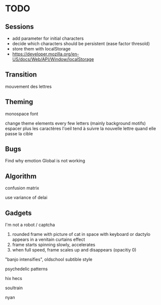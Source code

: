 # TODO

## Sessions

- add parameter for initial characters
- decide which characters should be persistent (ease factor thresold)
- store them with localStorage
- https://developer.mozilla.org/en-US/docs/Web/API/Window/localStorage

## Transition

mouvement des lettres

## Theming

monospace font

change theme elements every few letters (mainly background motifs)
espacer plus les caractères
l'oeil tend à suivre la nouvelle lettre quand elle passe la cible

## Bugs

Find why emotion Global is not working

## Algorithm

confusion matrix

use variance of delai

## Gadgets

I'm not a robot / captcha

1. rounded frame with picture of cat in space with keyboard or dactylo appears in a venitain curtains effect
2. frame starts spinning slowly, accelerates
3. when full speed, frame scales up and disappears (opacitiy 0)

"banjo intensifies", oldschool subtible style

psychedelic patterns

hix hecs

soultrain

nyan
